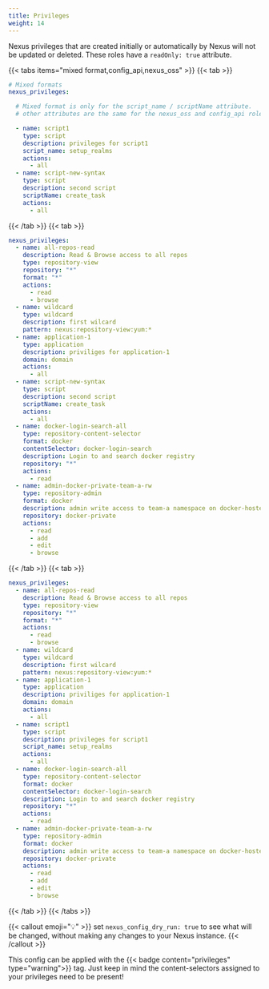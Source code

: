 ```yaml
---
title: Privileges
weight: 14
---
```


Nexus privileges that are created initially or automatically by Nexus will not be updated or deleted. These roles have a `readOnly: true` attribute.

{{< tabs items="mixed format,config_api,nexus_oss" >}}
  {{< tab >}}
  ```yaml {filename="group_vars/all.yml"}
  # Mixed formats
  nexus_privileges:

    # Mixed format is only for the script_name / scriptName attribute.
    # other attributes are the same for the nexus_oss and config_api role

    - name: script1
      type: script
      description: privileges for script1
      script_name: setup_realms
      actions:
        - all
    - name: script-new-syntax
      type: script
      description: second script
      scriptName: create_task
      actions:
        - all
  ```
  {{< /tab >}}
  {{< tab >}}
  ```yaml {filename="group_vars/all.yml"}
  nexus_privileges:
    - name: all-repos-read
      description: Read & Browse access to all repos
      type: repository-view
      repository: "*"
      format: "*"
      actions:
        - read
        - browse
    - name: wildcard
      type: wildcard
      description: first wilcard
      pattern: nexus:repository-view:yum:*
    - name: application-1
      type: application
      description: priviliges for application-1
      domain: domain
      actions:
        - all
    - name: script-new-syntax
      type: script
      description: second script
      scriptName: create_task
      actions:
        - all
    - name: docker-login-search-all
      type: repository-content-selector
      format: docker
      contentSelector: docker-login-search
      description: Login to and search docker registry
      repository: "*"
      actions:
        - read
    - name: admin-docker-private-team-a-rw
      type: repository-admin
      format: docker
      description: admin write access to team-a namespace on docker-hosted
      repository: docker-private
      actions:
        - read
        - add
        - edit
        - browse
  ```
  {{< /tab >}}
  {{< tab >}}
  ```yaml {filename="group_vars/all.yml"}
  nexus_privileges:
    - name: all-repos-read
      description: Read & Browse access to all repos
      type: repository-view
      repository: "*"
      format: "*"
      actions:
        - read
        - browse
    - name: wildcard
      type: wildcard
      description: first wilcard
      pattern: nexus:repository-view:yum:*
    - name: application-1
      type: application
      description: priviliges for application-1
      domain: domain
      actions:
        - all
    - name: script1
      type: script
      description: privileges for script1
      script_name: setup_realms
      actions:
        - all
    - name: docker-login-search-all
      type: repository-content-selector
      format: docker
      contentSelector: docker-login-search
      description: Login to and search docker registry
      repository: "*"
      actions:
        - read
    - name: admin-docker-private-team-a-rw
      type: repository-admin
      format: docker
      description: admin write access to team-a namespace on docker-hosted
      repository: docker-private
      actions:
        - read
        - add
        - edit
        - browse
  ```
  {{< /tab >}}
{{< /tabs >}}

{{< callout emoji="💡" >}}
set `nexus_config_dry_run: true` to see what will be changed, without making any changes to your Nexus instance.
{{< /callout >}}

This config can be applied with the {{< badge content="privileges" type="warning">}} tag. Just keep in mind the content-selectors assigned to your privileges need to be present!
